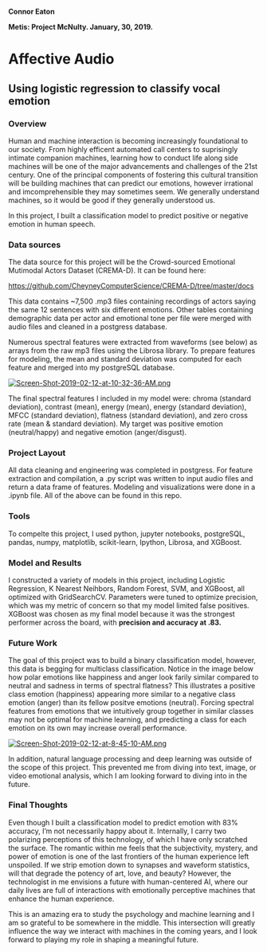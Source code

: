 **Connor Eaton**

**Metis: Project McNulty. January, 30, 2019.**

# Affective Audio
## Using logistic regression to classify vocal emotion

### Overview

Human and machine interaction is becoming increasingly foundational to our society. From highly efficent automated call centers to suprisingly intimate companion machines, learning how to conduct life along side machines will be one of the major advancements and challenges of the 21st century. One of the principal components of fostering this cultural transition will be building machines that can predict our emotions, however irrational and imcomprehensible they may sometimes seem. We generally understand  machines, so it would be good if they generally understood us. 

In this project, I built a classification model to predict positive or negative emotion in human speech.

### Data sources
The data source for this project will be the Crowd-sourced Emotional Mutimodal Actors Dataset (CREMA-D). It can be found here:

https://github.com/CheyneyComputerScience/CREMA-D/tree/master/docs

This data contains ~7,500 .mp3 files containing recordings of actors saying the same 12 sentences with six different emotions. Other tables containing demographic data per actor and emotional tone per file were merged with audio files and cleaned in a postgress database.

Numerous spectral features were extracted from waveforms (see below) as arrays from the raw mp3 files using the Librosa library. To prepare features for modeling, the mean and standard deviation was computed for each feature and merged into my postgreSQL database.

[![Screen-Shot-2019-02-12-at-10-32-36-AM.png](https://i.postimg.cc/RCkJ184d/Screen-Shot-2019-02-12-at-10-32-36-AM.png)](https://postimg.cc/yWTNsLJ3)

The final spectral features I included in my model were: chroma (standard deviation), contrast (mean), energy (mean), energy (standard deviation), MFCC (standard deviation), flatness (standard deviation), and zero cross rate (mean & standard deviation). My target was positive emotion (neutral/happy) and negative emotion (anger/disgust).

### Project Layout
All data cleaning and engineering was completed in postgress. For feature extraction and compilation, a .py script was written to input audio files and return a data frame of features. Modeling and visualizations were done in a .ipynb file. All of the above can be found in this repo.

### Tools
To compelte this project, I used python, jupyter notebooks, postgreSQL, pandas, numpy, matplotlib, scikit-learn, Ipython, Librosa, and XGBoost.

### Model and Results
I constructed a variety of models in this project, including Logistic Regression, K Nearest Neihbors, Random Forest, SVM, and XGBoost, all optimized with GridSearchCV. Parameters were tuned to optimize precision, which was my metric of concern so that my model limited false positives. XGBoost was chosen as my final model because it was the strongest performer across the board, with **precision and accuracy at .83.** 

### Future Work
The goal of this project was to build a binary classification model, however, this data is begging for multiclass classification. Notice in the image below how polar emotions like happiness and anger look farily similar compared to neutral and sadness in terms of spectral flatness? This illustrates a positive class emotion (happiness) appearing more similar to a negative class emotion (anger) than its fellow positve emotions (neutral). Forcing spectral features from emotions that we intuitively group together in similar classes may not be optimal for machine learning, and predicting a class for each emotion on its own may increase overall performance. 

[![Screen-Shot-2019-02-12-at-8-45-10-AM.png](https://i.postimg.cc/L51R6NW6/Screen-Shot-2019-02-12-at-8-45-10-AM.png)](https://postimg.cc/K3xC0rFd)

In addition, natural language processing and deep learning was outside of the scope of this project. This prevented me from diving into text, image, or video emotional analysis, which I am looking forward to diving into in the future.

### Final Thoughts
Even though I built a classification model to predict emotion with 83% accuracy, I’m not necessarily happy about it. Internally, I carry two polarizing perceptions of this technology, of which I have only scratched the surface. The romantic within me feels that the subjectivity, mystery, and power of emotion is one of the last frontiers of the human experience left unspoiled. If we strip emotion down to synapses and waveform statistics, will that degrade the potency of art, love, and beauty? However, the technologist in me envisions a future with human-centered AI, where our daily lives are full of interactions with emotionally perceptive machines that enhance the human experience. 

This is an amazing era to study the psychology and machine learning and I am so grateful to be somewhere in the middle. This intersection will greatly influence the way we interact with machines in the coming years, and I look forward to playing my role in shaping a meaningful future.

